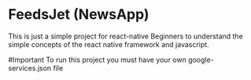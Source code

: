 # FeedsJet (NewsApp)

This is just a simple project for react-native Beginners to understand the simple concepts of the react native framework and javascript.

#Important
To run this project you must have your own google-services.json file

